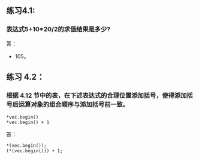 ## 练习4.1:
### 表达式5+10\*20/2的求值结果是多少?
答：  
* 105。
## 练习 4.2：
### 根据 4.12 节中的表，在下述表达式的合理位置添加括号，使得添加括号后运算对象的组合顺序与添加括号前一致。
```
*vec.begin()
*vec.begin() + 1
```
答：  
```
*(vec.begin());
(*(vec.begin())) + 1;
```
